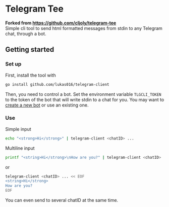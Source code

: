 <!-- insert
---
title: Telegram Tee
date: 2021-08-21T16:23:33
gometa: "cj.rs/telegram-tee git https://github.com/cljoly/telegram-tee"
description: "💬 Simple cli tool to create telegram bot behaving like tee"
---
{{< github_badge >}}
end_insert -->
<!-- remove -->
# Telegram Tee
<!-- end_remove -->

**Forked from https://github.com/cljoly/telegram-tee** \
Simple cli tool to send html formatted messages from stdin to any Telegram chat, through a bot. 

## Getting started

### Set up

First, install the tool with
``` bash
go install github.com/lukas016/telegram-client
```

Then, you need to control a bot. Set the environment variable `TLGCLI_TOKEN` to
the token of the bot that will write stdin to a chat for you. You may want to [create a new bot](https://core.telegram.org/bots#3-how-do-i-create-a-bot) or use an existing one.

### Use
Simple input
``` bash
echo "<strong>Hi</strong>" | telegram-client <chatID> ...
```

Multiline input
``` bash
printf "<string>Hi</strong>\nHow are you?" | telegram-client <chatID> ...
```
or
``` bash
telegram-client <chatID> ... << EOF
<string>Hi</strong>
How are you?
EOF
```

You can even send to several chatID at the same time.